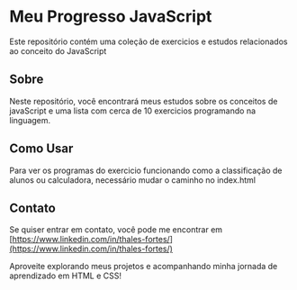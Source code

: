 # Meu Progresso JavaScript

Este repositório contém uma coleção de exercicios e estudos relacionados ao conceito do JavaScript

## Sobre

Neste repositório, você encontrará meus estudos sobre os conceitos de javaScript e uma lista com cerca de 10 exercicios programando na linguagem.


## Como Usar

Para ver os programas do exercicio funcionando como a classificação de alunos ou calculadora, necessário mudar o caminho no index.html


## Contato
Se quiser entrar em contato, você pode me encontrar em [https://www.linkedin.com/in/thales-fortes/](https://www.linkedin.com/in/thales-fortes/)


Aproveite explorando meus projetos e acompanhando minha jornada de aprendizado em HTML e CSS!
